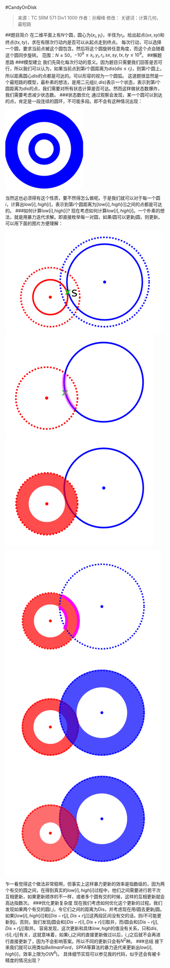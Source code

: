 #CandyOnDisk
> 来源：TC SRM 571 Div1 1000
> 作者：孙耀峰
> 修改：
> 关键词：计算几何，最短路

##题目简介
在二维平面上有$N$个圆，圆心为$(x_i,y_i)$，半径为$r_i$。给出起点$(sx,sy)$和终点$(tx,ty)$，求在有限次行动内是否可以从起点走到终点。
每次行动，可以选择一个圆，要求当前点被这个圆包含。然后将这个圆旋转任意角度，而这个点会随着这个圆同步旋转。
范围：$N \le 50$，$-10^9 \le x_i,y_i,r_i,sx,sy,tx,ty \le 10^9$。
##解题思路
###模型建立
我们先简化每次行动的意义。因为题目只需要我们回答是否可行，所以我们可以认为，如果当前点到第$i$个圆距离为$dis(dis \le r_i)$，则第$i$个圆上，所以距离圆心$dis$的点都是可达的。可以形容的视为一个圆弧。
这道题很显然是一个最短路的模型，最朴素的想法，是用二元组$(i,dis)$表示一个状态，表示到第$i$个圆距离为$dis$的点，我们需要对所有状态计算是否可达。然而这样做状态数爆炸，我们需要考虑减少状态数。
###状态数优化
通过观察会发现，某一个圆可以到达的点，肯定是一段连续的圆环，不可能多段。即不会有这种情况出现：

![](5.png)

当然这也必须得有这个性质，要不然得怎么做呢。于是我们就可以对于每一个圆$i$，计算出$low[i],high[i]$，表示到第$i$个圆距离为$[low[i],high[i]]$之间的点都是可达的。
###如何计算low[i],high[i]?
现在考虑如何计算$low[i],high[i]$。一个朴素的想法，就是用暴力迭代求解。即直接枚举每一对圆，如果$i$圆可以更新$j$圆，则更新。可以用下面的图片方便理解：

![](1.png)
![](2.png)
![](3.png)

![](4.png)

乍一看觉得这个做法非常稳啊，但事实上这样暴力更新的效率是指数级的，因为两个有交的圆之间，在得到真实的$low[i],high[i]$过程中，他们之间需要进行若干次互相更新，如果更新顺序的不一样，或者多个圆有交的时候，这样的互相更新就会高达指数次。
###优化更新复杂度
现在我们考虑如何优化这个更新的过程。我们发现如果两个有交的圆$i,j$，令它们之间的距离为Dis，并考虑现在用$i$圆去更新$j$圆。如果$[low[i],high[i]]$和$[Dis-r[j],Dis+r[j]]$这两段区间没有交的话，则$i$不可能更新到$j$。否则，我们发现$j$圆会和$[Dis-r[i],Dis+r[i]]$取并，而$i$圆会和$[Dis-r[j],Dis+r[j]]$取并。
容易发现，这次更新和具体$low,high$的值没有关系，只和$dis,r[i],r[j]$有关，这就意味着，如果$i,j$之间的直接更新做过以后，$i,j$之后就不会再进行直接更新了，因为不会影响答案。所以不同的更新只会有$N^2$种。
###总结
接下来我们就可以用类似$Bellman Ford$，$SPFA$等算法的暴力迭代来更新出$low[i],high[i]$，效率上限为$O(N^4)$。
具体细节实现可以参见我的代码，似乎还会有被卡精度的情况出现？